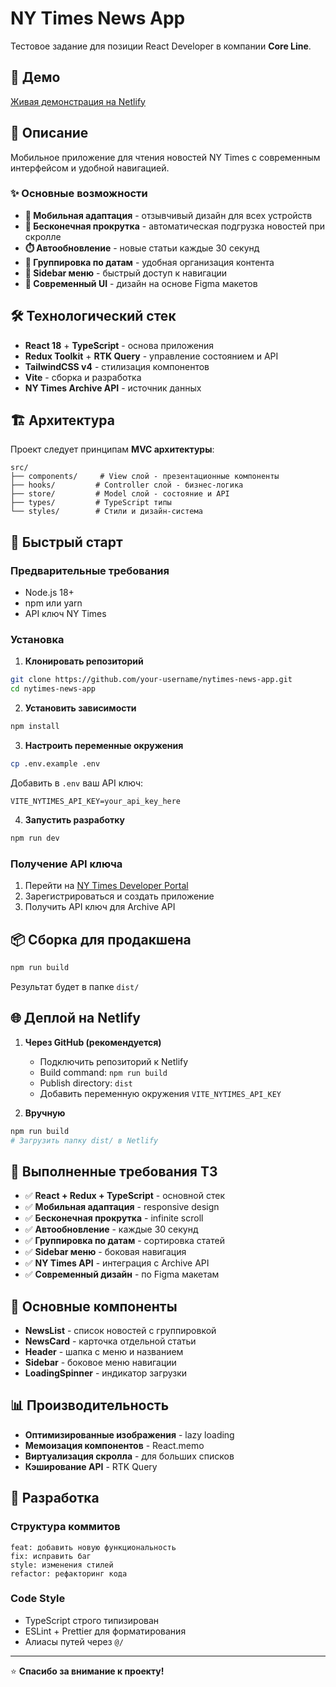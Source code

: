 # NY Times News App

Тестовое задание для позиции React Developer в компании **Core Line**.

## 🚀 Демо

[Живая демонстрация на Netlify](https://ny-news.netlify.app/)

## 📱 Описание

Мобильное приложение для чтения новостей NY Times с современным интерфейсом и удобной навигацией.

### ✨ Основные возможности

- **📱 Мобильная адаптация** - отзывчивый дизайн для всех устройств
- **🔄 Бесконечная прокрутка** - автоматическая подгрузка новостей при скролле
- **⏱️ Автообновление** - новые статьи каждые 30 секунд
- **📅 Группировка по датам** - удобная организация контента
- **🍔 Sidebar меню** - быстрый доступ к навигации
- **🎨 Современный UI** - дизайн на основе Figma макетов

## 🛠 Технологический стек

- **React 18** + **TypeScript** - основа приложения
- **Redux Toolkit** + **RTK Query** - управление состоянием и API
- **TailwindCSS v4** - стилизация компонентов
- **Vite** - сборка и разработка
- **NY Times Archive API** - источник данных

## 🏗 Архитектура

Проект следует принципам **MVC архитектуры**:

```
src/
├── components/     # View слой - презентационные компоненты
├── hooks/         # Controller слой - бизнес-логика
├── store/         # Model слой - состояние и API
├── types/         # TypeScript типы
└── styles/        # Стили и дизайн-система
```

## 🚀 Быстрый старт

### Предварительные требования

- Node.js 18+
- npm или yarn
- API ключ NY Times

### Установка

1. **Клонировать репозиторий**
```bash
git clone https://github.com/your-username/nytimes-news-app.git
cd nytimes-news-app
```

2. **Установить зависимости**
```bash
npm install
```

3. **Настроить переменные окружения**
```bash
cp .env.example .env
```

Добавить в `.env` ваш API ключ:
```env
VITE_NYTIMES_API_KEY=your_api_key_here
```

4. **Запустить разработку**
```bash
npm run dev
```

### Получение API ключа

1. Перейти на [NY Times Developer Portal](https://developer.nytimes.com/)
2. Зарегистрироваться и создать приложение
3. Получить API ключ для Archive API

## 📦 Сборка для продакшена

```bash
npm run build
```

Результат будет в папке `dist/`

## 🌐 Деплой на Netlify

1. **Через GitHub (рекомендуется)**
   - Подключить репозиторий к Netlify
   - Build command: `npm run build`
   - Publish directory: `dist`
   - Добавить переменную окружения `VITE_NYTIMES_API_KEY`

2. **Вручную**
```bash
npm run build
# Загрузить папку dist/ в Netlify
```

## 🎯 Выполненные требования ТЗ

- ✅ **React + Redux + TypeScript** - основной стек
- ✅ **Мобильная адаптация** - responsive design
- ✅ **Бесконечная прокрутка** - infinite scroll
- ✅ **Автообновление** - каждые 30 секунд
- ✅ **Группировка по датам** - сортировка статей
- ✅ **Sidebar меню** - боковая навигация
- ✅ **NY Times API** - интеграция с Archive API
- ✅ **Современный дизайн** - по Figma макетам

## 🔧 Основные компоненты

- **NewsList** - список новостей с группировкой
- **NewsCard** - карточка отдельной статьи
- **Header** - шапка с меню и названием
- **Sidebar** - боковое меню навигации
- **LoadingSpinner** - индикатор загрузки

## 📊 Производительность

- **Оптимизированные изображения** - lazy loading
- **Мемоизация компонентов** - React.memo
- **Виртуализация скролла** - для больших списков
- **Кэширование API** - RTK Query

## 🤝 Разработка

### Структура коммитов

```
feat: добавить новую функциональность
fix: исправить баг
style: изменения стилей
refactor: рефакторинг кода
```

### Code Style

- TypeScript строго типизирован
- ESLint + Prettier для форматирования
- Алиасы путей через `@/`


---

⭐ **Спасибо за внимание к проекту!**

